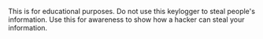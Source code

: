 This is for educational purposes. Do not use this keylogger to steal people's information. Use this for awareness to show how a hacker can steal your information.
